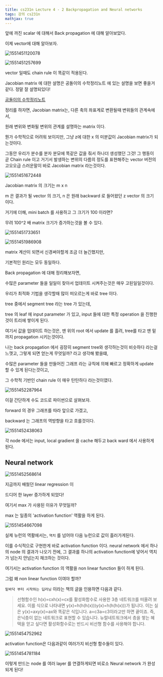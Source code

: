 ```yaml
---
title: cs231n Lecture 4 - 2 Backpropagation and Neural networks
tags: 강의 cs231n
mathjax: true
---
```



앞에 까진 scalar 에 대해서 Back propagation 에 대해 알아보았다.

이제 vector에 대해 알아보자.

![1551451120078](https://strutive07.github.io/assets/images/til_images/images/1551451120078.png)



![1551451257699](https://strutive07.github.io/assets/images/til_images/images/1551451257699.png)

vector 일때도 chain rule 이 똑같이 적용된다.

Jacobian matrix 에 대한 설명은 공돌이의 수학정리노트 에 있는 설명을 보면 좋을거같다. 정말 잘 설명되있다!

[공돌이의 수학정리노트](https://wikidocs.net/4053)



정리를 하자면, Jacobian matrix는, 다른 축의 좌표계로 변환될때 변위들의 관계속에서,

원래 변위와 변화될 변위의 관계를 설명하는 matrix 이다.



뭔가 수학적으로 어려워 보이지만, 그냥 z에 대한 x 의 미분값이 Jacobian matrix가 되는것이다.

그동안 우리가 분수를 분자 분모에 똑같은 값을 줘서 하나더 생성했던 그것! 그 행동이 곧 Chain rule 이고 거기서 발생하는 변위의 다름의 정도를 표현해주는 vector 버전의 고오오급 스러운말이 바로 Jacobian matrix 라는것이다.

![1551451672448](https://strutive07.github.io/assets/images/til_images/images/1551451672448.png)

Jacobian matrix 의 크기는 m x n

m 은 결과가 될 vector 의 크기, n 은 원래 backward 로 들어왔던 z vector 의 크기 이다.

거기에 더해, mini batch 를 사용하고 그 크기가 100 이라면?

무려 100^2 배 matrix 크기가 증가하는것을 볼 수 있다.



![1551451733651](https://strutive07.github.io/assets/images/til_images/images/1551451733651.png)



![1551451986908](https://strutive07.github.io/assets/images/til_images/images/1551451986908.png)



matrix 계산이 되면서 신경써야할게 조금 더 늘긴했지만,

기본적인 원리는 모두 동일하다.



Back propagation 에 대해 정리해보자면,

수많은 parameter 들을 일일이 찾아서 업데이트 시켜주는것은 매우 고된일일것이다.

우리가 최적화 기법을 생각할때 많이 떠오르는게 바로 tree 이다.

tree 중에서 segment tree 라는 tree 가 있는데,

tree 의 leaf 에 input parameter 가 있고, input 들에 대한 특정 operation 을 진행한것이 트리에 쌓이게 된다.

여기서 값을 업데이트 하는것은, 맨 위의 root 에서 update 를 흘려, tree를 타고 맨 밑까지 propagation 시키는것이다.



나는 back propagation 에서 굉장히 segment tree와 생각하는것이 비슷하다 라는걸 느꼇고, 그렇게 되면 얻는게 무엇일까? 라고 생각해 봤을떄,

수많은 parameter 들을 만들어진 그래프 라는 규칙에 의해 빠르고 정확하게 update 할 수 있게 된다는것이고,

그 수학적 기반인 chain rule 이 매우 탄탄하다 라는것이였다.

![1551452287964](https://strutive07.github.io/assets/images/til_images/images/1551452287964.png)

이걸 간단하게 수도 코드로 파이썬으로 살펴보자.

forward 의 경우 그래프를 따라 앞으로 가겠고,

backward 는 그래프의 역방향을 타고 흐를것이다.

![1551452438063](https://strutive07.github.io/assets/images/til_images/images/1551452438063.png)

각 node 에서는 input, local gradient 을 cache 해두고 back ward 에서 사용하게 된다.



## Neural network

![1551452568614](https://strutive07.github.io/assets/images/til_images/images/1551452568614.png)



지금까지 배웠던 linear regression 이

드디어 한 layer 증가하게 되었다!

여기서 max 가 사용된 이유가 무엇일까?

max 는 일종의 'activation function' 역활을 하게 된다.

![1551454667098](https://strutive07.github.io/assets/images/til_images/images/1551454667098.png)

실제 뉴런의 역활에서는, `역치` 를 넘어야 다음 뉴런으로 값이 흘러가게된다.

이를 수식적으로 구현한게 바로 activation function 이다. neural network 에서 하나의 node 의 결과가 나오기 전에, 그 결과를 하나의 activation function에 넣어서 역치가 넘는지 안넘는지 채크하는 것이다.



여기서는 activation function 의 역활을 non linear function 들이 하게 된다.

그럼 왜 non linear function 이여야 할까?

`밑바닥 부터 시작하는 딥러닝` 이라는 책의 글을 인용하면 다음과 같다.

> 선형함수인 h(x)=cxh(x)=cx를 활성화함수로 사용한 3층 네트워크를 떠올려 보세요. 이를 식으로 나타내면 y(x)=h(h(h(x)))y(x)=h(h(h(x)))가 됩니다. 이는 실은 y(x)=axy(x)=ax와 똑같은 식입니다. a=c3a=c3이라고만 하면 끝이죠. 즉, 은닉층이 없는 네트워크로 표현할 수 있습니다. 뉴럴네트워크에서 층을 쌓는 혜택을 얻고 싶다면 활성화함수로는 반드시 비선형 함수를 사용해야 합니다.

![1551454752962](https://strutive07.github.io/assets/images/til_images/images/1551454752962.png)

activation function은 다음과같이 여러가지 비선형 함수들이 있다.



![1551454781184](https://strutive07.github.io/assets/images/til_images/images/1551454781184.png)

이렇게 만드는 node 를 여러 layer 를 연결하게되면 비로소 Neural network 가 완성되게 된다!
